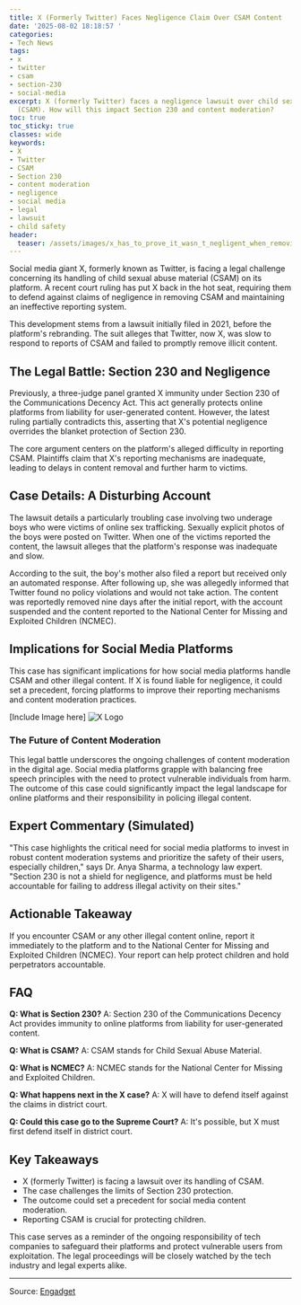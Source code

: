 ```yaml
---
title: X (Formerly Twitter) Faces Negligence Claim Over CSAM Content
date: '2025-08-02 18:18:57 '
categories:
- Tech News
tags:
- x
- twitter
- csam
- section-230
- social-media
excerpt: X (formerly Twitter) faces a negligence lawsuit over child sexual abuse material
  (CSAM). How will this impact Section 230 and content moderation?
toc: true
toc_sticky: true
classes: wide
keywords:
- X
- Twitter
- CSAM
- Section 230
- content moderation
- negligence
- social media
- legal
- lawsuit
- child safety
header:
  teaser: /assets/images/x_has_to_prove_it_wasn_t_negligent_when_removing_c_20250802181857.jpg
---
```


Social media giant X, formerly known as Twitter, is facing a legal challenge concerning its handling of child sexual abuse material (CSAM) on its platform. A recent court ruling has put X back in the hot seat, requiring them to defend against claims of negligence in removing CSAM and maintaining an ineffective reporting system.

This development stems from a lawsuit initially filed in 2021, before the platform's rebranding. The suit alleges that Twitter, now X, was slow to respond to reports of CSAM and failed to promptly remove illicit content.

## The Legal Battle: Section 230 and Negligence

Previously, a three-judge panel granted X immunity under Section 230 of the Communications Decency Act. This act generally protects online platforms from liability for user-generated content. However, the latest ruling partially contradicts this, asserting that X's potential negligence overrides the blanket protection of Section 230.

The core argument centers on the platform's alleged difficulty in reporting CSAM. Plaintiffs claim that X's reporting mechanisms are inadequate, leading to delays in content removal and further harm to victims.

## Case Details: A Disturbing Account

The lawsuit details a particularly troubling case involving two underage boys who were victims of online sex trafficking. Sexually explicit photos of the boys were posted on Twitter. When one of the victims reported the content, the lawsuit alleges that the platform's response was inadequate and slow.

According to the suit, the boy's mother also filed a report but received only an automated response. After following up, she was allegedly informed that Twitter found no policy violations and would not take action. The content was reportedly removed nine days after the initial report, with the account suspended and the content reported to the National Center for Missing and Exploited Children (NCMEC).

## Implications for Social Media Platforms

This case has significant implications for how social media platforms handle CSAM and other illegal content. If X is found liable for negligence, it could set a precedent, forcing platforms to improve their reporting mechanisms and content moderation practices.

[Include Image here]
![X Logo](https://o.aolcdn.com/images/dims?image_uri=https%3A%2F%2Fs.yimg.com%2Fos%2Fcreatr-uploaded-images%2F2025-08%2F2d0f5970-6fc0-11f0-be57-78b1fcce5e76&resize=1400%2C933&client=19f2b5e49a271b2bde77&signature=142e2687fddbd780a19de0ef3f4eafe8e3da2dc9)

### The Future of Content Moderation

This legal battle underscores the ongoing challenges of content moderation in the digital age. Social media platforms grapple with balancing free speech principles with the need to protect vulnerable individuals from harm. The outcome of this case could significantly impact the legal landscape for online platforms and their responsibility in policing illegal content.

## Expert Commentary (Simulated)

"This case highlights the critical need for social media platforms to invest in robust content moderation systems and prioritize the safety of their users, especially children," says Dr. Anya Sharma, a technology law expert. "Section 230 is not a shield for negligence, and platforms must be held accountable for failing to address illegal activity on their sites."

## Actionable Takeaway

If you encounter CSAM or any other illegal content online, report it immediately to the platform and to the National Center for Missing and Exploited Children (NCMEC). Your report can help protect children and hold perpetrators accountable.

## FAQ

**Q: What is Section 230?**
A: Section 230 of the Communications Decency Act provides immunity to online platforms from liability for user-generated content.

**Q: What is CSAM?**
A: CSAM stands for Child Sexual Abuse Material.

**Q: What is NCMEC?**
A: NCMEC stands for the National Center for Missing and Exploited Children.

**Q: What happens next in the X case?**
A: X will have to defend itself against the claims in district court.

**Q: Could this case go to the Supreme Court?**
A: It's possible, but X must first defend itself in district court.

## Key Takeaways

*   X (formerly Twitter) is facing a lawsuit over its handling of CSAM.
*   The case challenges the limits of Section 230 protection.
*   The outcome could set a precedent for social media content moderation.
*   Reporting CSAM is crucial for protecting children.

This case serves as a reminder of the ongoing responsibility of tech companies to safeguard their platforms and protect vulnerable users from exploitation. The legal proceedings will be closely watched by the tech industry and legal experts alike.

---

Source: [Engadget](https://www.engadget.com/big-tech/x-has-to-prove-it-wasnt-negligent-when-removing-csam-from-its-site-173645506.html?src=rss)